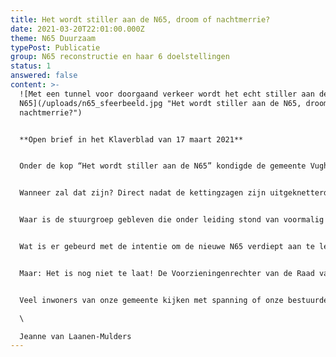 ```yaml
---
title: Het wordt stiller aan de N65, droom of nachtmerrie?
date: 2021-03-20T22:01:00.000Z
theme: N65 Duurzaam
typePost: Publicatie
group: N65 reconstructie en haar 6 doelstellingen
status: 1
answered: false
content: >-
  ![Met een tunnel voor doorgaand verkeer wordt het echt stiller aan de
  N65](/uploads/n65_sfeerbeeld.jpg "Het wordt stiller aan de N65, droom of
  nachtmerrie?")


  **Open brief in het Klaverblad van 17 maart 2021**


  Onder de kop “Het wordt stiller aan de N65” kondigde de gemeente Vught op haar informatiepagina vorige week maatregelen aan om in de toekomst tot een stillere N65 te komen. Cynischer kan het bijna niet. In welke droomwereld leeft ons gemeentebestuur eigenlijk? Zij besluiten een halfopen snelweg door Vught aan te leggen, maar ook tegelijkertijd het Schone Lucht Akkoord te ondertekenen. Zij denken ook dat het stiller zal worden langs de N65.


  Wanneer zal dat zijn? Direct nadat de kettingzagen zijn uitgeknetterd om 418 bomen om te zagen? Of direct nadat de aannemers de nieuwe snelweg hebben aangelegd? Misschien als er nog eens duizenden voertuigen extra per dag door ons dorp sluipen? Ja het wordt stiller nadat de vogels geen boom meer hebben gevonden om in te gaan zitten fluiten. 


  Waar is de stuurgroep gebleven die onder leiding stond van voormalig wethouder van Den Bosch, Bart Eigeman, die in 2009 van de N65 “de mooiste weg van Brabant” wilde maken? Waar zijn de bestuurders die toen zeiden: “De weg moet passen in de ambities om de groene zone tussen de Kempen, Loonse en Drunense Duinen, het Groene Woud en de Maas te herstellen?” Het zijn vooral deze bestuurders die stiller zijn geworden.


  Wat is er gebeurd met de intentie om de nieuwe N65 verdiept aan te leggen, want een mooie weg toont het landschap, aldus de toelichting? Dezelfde vraag kun je ook stellen aan onze burgemeester die aan het begin van de onderhandelingen met Rijkswaterstaat en de Provincie zich uitdrukkelijk voor een tunnel heeft uitgesproken. In die fase bleken de kosten daarvan te hoog, maar met de technologische ontwikkelingen van de laatste jaren kan dat nu geen breekpunt meer zijn zoals ook elders wordt aangetoond.


  Maar: Het is nog niet te laat! De Voorzieningenrechter van de Raad van State heeft vorige week een opening geboden aan ons gemeentebestuur. Nu is het eerst de beurt aan het CDA en D66 om in aktie te komen. Deze partijen hebben duidelijke verkiezingsbeloften gedaan en krijgen alsnog een kans om daarvoor te knokken. Maar ook voor de lokale partij GroenLinks die zich vorige week nog uitsprak voor een eerlijk en daadkrachtig klimaatbeleid. De negatieve gevolgen van het huidige N65-plan kunnen daartoe toch echt niet worden gerekend.


  Veel inwoners van onze gemeente kijken met spanning of onze bestuurders over het vermogen en de bereidheid beschikken om een verkeerde beslissing te herstellen.\

  \

  Jeanne van Laanen-Mulders
---
```


